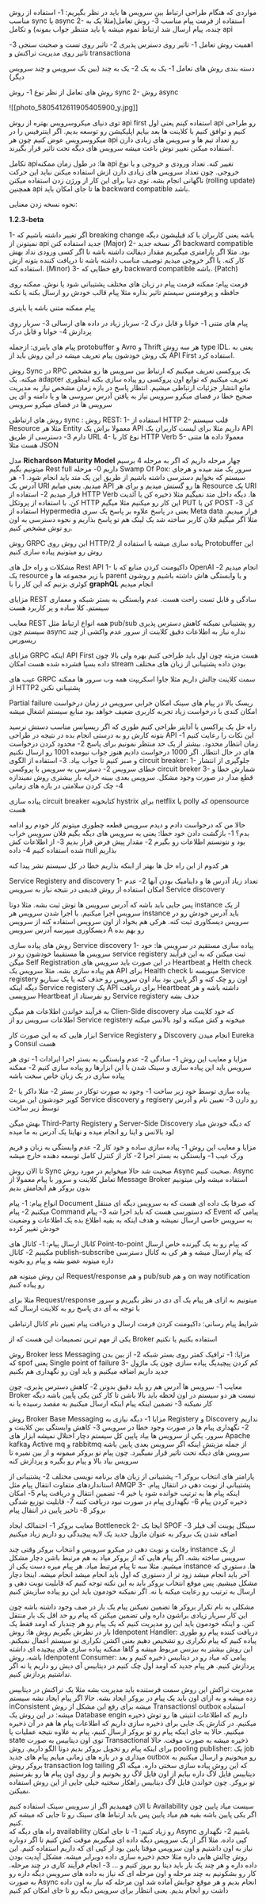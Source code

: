 مواردی که هنگام طراحی ارتباط بین سرویس ها باید در نظر بگیریم:
1- استفاده از روش مناسب sync یا async
2- استفاده از فرمت پیام مناسب
3- روش تعامل(مثلا یک به چنده، پیام ارسال شد ارتباط تموم میشه یا باید منتظر جواب بمونه) و تکامل api

اهمیت روش تعامل
1- تاثیر روی دسترس پذیری
2- تاثیر روی تست و صحبت سنجی
3- تاثیر روی مدیریت تراکنش و  transactiona

دسته بندی روش های تعامل
1- یک به یک 
2- یک به چند (بین یک سرویس و چند سرویس دیگر)

روش های تعامل از نظر نوع
1- روش sync
2- روش async


![[photo_5805412611905405900_y.jpg]]



توی دنیای میکروسرویس بهتره از روش api first استفاده کینم  یعنی اول api رو طراحی کنیم و توافق کنیم با کلاینت ها بعد بیایم اپلیکیشن رو توسعه بدیم. اگر اینترفیس را در میکروسرویس عوض کنیم چون هر api رو تعداد تیم ها و سرویس های زیادی دارن استفاده میکنن تغییر توش باعث میشه سرویس های دیگه تحت تاثیر قرار بگیرند.


تکامل apiها:
در طول زمان ممکنه api تغییر کنه. تعداد ورودی و خروجی و یا نوع خروجی. چون تعداد سرویس های زیادی دارن ازش استفاده میکنن نباید این حرکت ناگهانی انجام بشه. توی دنیا برای این کار از ورژن زدن استفاده میکنن (rolling update) همچنین api ها تا جای امکان باید backward compatible باشد. 

نحوه نسخه زدن معنایی:

**1.2.3-beta**

1- اگر تغییر داشته باشیم که breaking change باشه یعنی کاربران با کد قبلیشون دیگه نمیتونن از api جدید استفاده کنن (Major)
2- اگر نسخه جدید backward compatible بود. مثلا اگر پارامتری میگیریم مقدار دیفالت داشته باشه تا اگر کسی ورودی نداد بهش کار کنه. یا اگر خروجی میدیم توصیف مناسب داشته باشه تا دریافت کننده بتونه ازش استفاده کنه. (Minor)
3- رفع خطایی که backward compatible  باشه. (Patch)


فرمت پیام:
ممکنه فرمت پیام در زبان های مختلف پشتیبانی شود یا نوش. 
ممکنه روی حافظه و پرفومنس سیستم تاثیر بذاره مثلا پیام قالب خودش رو ارسال بکنه یا نکنه

پیام ممکنه متنی باشه یا باینری 

پیام های متنی
1- خوانا و قابل درک
2- سرباز زیاد در داده های ارسالی
3- سربار روی پردازش
4- خوانا و قابل درک

پیام های باینری:
ازجمله protobuffer و Avro و Thrift
هر سه روش type IDL. یعنی به یک روش خودشون پیام تعریف میشه
در این روش باید از API First استفاده کرد. 


روش Sync در RPC
یک پروکسی تعریف میکنیم که ارتباط بین سرویس ها رو مشخص میکنه. یک adapter تعریف میکنیم که توابع اون پروکسی رو پیاده سازی بکنه اینطوری مانع انتشار جزئیات ارتباطی میشیم. 
انتظار پاسخ در بازه زمان مشخص
نیاز به مدیریت صحیح خطا در فضای میکرو سرویس
نیاز به یافتن آدرس سروسی ها و یا دامنه و آی پی سرویس ها در فضای میکرو سرویس

روش های ارتباطی sync :
روش REST: 
1- استفاده از HTTP
2- قلب سیستم Resource مثلا هر Entity معمولا براش یک API داریم مثلا برای لیست کاربران یک API  دارم
3- دسترسی از طریق URL
4- نوع کار با HTTP Verb
5- معمولا داده ها متنی هست مثلا JSON


مدل **Richardson Maturity Model**
چهار مرحله داریم که اگر به مرحله 4 برسیم میتونیم بگیم Rest full داریم
0- مرحله Swamp Of Pox: سرور یک متد میده و هرجای سیستم که بخوایم دسترسی داشته باشیم از طریق این یک متد باید انجام شود. 
1- هر آدرس یک URI میدیم. یعنی میایم API ها رو گستش میدیم و برای هر Resource یک URI قرار میدیم
2- استفاده از HTTP Verb ها. دیگه داخل متد نمیگیم مثلا ذخیره کن یا آئدیت کن. با استفاده از پروتکل HTTP این کار رو میکنیم مثلا میگیم PUT کن یا POST کن 
3- استفاده از Hypermedia یعنی در پاسخ علاوه بر پاسخ یک سری Meta data قرار میدیم. مثلا اگر میگیم فلان کاربر ساخته شد یک لینک هم تو پاسخ بذاریم و نحوه دسترسی به اون رو توش مشخص کنیم. 

روش GRPC
این روش روی HTTP/2 پیاده سازی میشه
با استفاده از Protobuffer این روش رو میتونیم پیاده سازی کنیم

مشکلات و راه حل های Rest API
1- داکیومنت کردن منابع که با OpenAI انجام میدیم
2- یک resource با زیر مجموعه ها و parent و یا وابستگی هاش داشته باشیم و روشون کوئری بزنیم که این کار را با **graphQL** انجام میدیم


مزایای REST سادگی و قابل تست راحت هست. عدم وابستگی به بستر شبکه و معماری سیستم. کلا ساده و پر کاربرد هست

معایب REST
همه انواع ارتباط مثل pub/sub رو پشتیبانی نمیکنه
کاهش دسترس پذیری سیستم چون async نداره
نیاز به اطلاعات دقیق کلاینت از سرور 
عدم واکشی از چند ریسورس


مزایای GRPC
اینکه API First هست مزیته چون اول باید طراحی کنیم
بهره ولی بالا چون داده بسیا فشرده شده هست
امکان stream بودن داده
پشتیبانی از زبان های مختلف


عیب های GRPC
سمت کلاینت چالش داریم مثلا جاوا اسکریپت
همه وب سرور ها ممکنه از HTTP2 پشتیبانی نکنن


Partial failure
ریسک بالا در پیام های سینک
امکان خرابی سرویس در زمان درخواست
امکان کندی با درخواست زیاد
تجربه کاربری ضعیف خواهد بود 
منابع سیستم اشغال میشه


راه حل
یک پراکسی یا آداپتر طراحی کنیم طوری که اگر ریسپانس مناسب دستش نرسید بتونه کارش رو به درستی انجام بده
در نتیجه در طراحی API این نکات را رعایت کنیم
1- زمان انتظار محدود. بیشتر از یک حد منتظر نمونیم برای پاسخ
2- محدود کردن درخواست های در حال انتظار. اگر 1000 درخواست دادیم هنوز جواب نیومده 1001 رو ارسال نکنیم و صبر کنیم تا جواب بیاد. 
3- استفاده از الگوی circuit breaker: 
	1- جلوگیری از انتشار خطای سرویس
	2- دسترسی به سرویس با پروکسی circuit breker
	3- شمارش خطا و قطع مدار در صورت وجود مشکل. سرویس بعدی ببینه خرابه بار بیشتری روش نمیندازه
	4- چک کردن سلامتی در بازه های زمانی

پیاده سازی circuit breaker 
کتابخونه hystrix برای netflix
یا polly که opensource هست

حالا من که درخواست دادم و دیدم سرویس قطعه چطوری میتونم کار خودم رو ادامه بدم؟
1- بازگشت دادن خود خطا: یعنی به سرویس های دیگه بگیم فلان سرویس خراب بود و نتونستم اطلاعات رو بگیرم
2- مقدار پیش فرض قرار بدیم 
3- از اطلاعات کش شده استفاده کنیم
4- داده null بذاریم

هر کدوم از این راه حل ها بهتر از اینکه بذاریم خطا در کل سیستم نشر پیدا کنه

Service Registery and discovery
1- تعداد زیاد آدرس ها و داینامیک بودن آنها
2- عدم امکان استفاده از روش قدیمی در نتیجه نیاز به سرویس Service discovery

پس جایی باید باشه که آدرس سرویس ها توش ثبت بشه. مثلا دوتا instance از یک سرویس اجرا میکنیم. با اجرا شدن سرویس هر instance باید آدرس خودش رو در سرویس دیسکاوری ثبت کنه. هرکی هم بخواد از اون سرویس استفاده کنه از سرویس دیسکاوری میپرسه آدرس سرویس A رو بهم بده 

روش های پیاده سازی Service discovery 
1- پیاده سازی مستقیم در سرویس ها: خود سرویس ها مستقیما خودشون رو در service registery ثبت میکنن که به این فرآیند میگن Self Registration در این صورت باید سرویس های Heartbeat و Helth check هم پیاده سازی بشه. مثلا سرویس یک API برای Health check مینویسه تا Service registery اون رو چک کنه و اگر پایین بود بیاد اون سرویس رو حذف کنه یا یک سناریو دیگه اینکه Service registery یک API برای دریافت Heartbeat داشته باشه و هر سرویسی Heartbeat رو نفرستاد از Service registery حذف بشه 

به فرآیند خواندن اطلاعات هم میگن Clien-Side discovery 
که خود کلاینت میاد اطلاعات سرویس رو از Service registery میخونه و کش میکنه و لود بالانس میکنه 


ابزار هایی که به این صورت  کار Service Registery  و Discovery انجام میدن    Eureka و Consul هست

مزایا و معایب این روش
1- سادگی 
2- عدم وابستگی به بستر اجرا
ایرادات
1- توی هر سرویس باید این پیاده سازی و سینک شدن با این ابزارها رو پیاده سازی کنیم 
2- ممکنه پیاده سازی در یک زبان خاص سخت باشه


2- پیاده سازی توسط خود زیر ساخت 
1- وجود به صورت توکار در بستر 
2- مثلا داکر یا کوبر خودشون این مزیت Service discovery  و regisery رو دارن
3- تعیین نام و آدرس توسط زیر ساخت

بهش میگن Third-Party Registery و Server-Side Discovery 
که دیگه خودش میاد لود بالانس و اینا رو انجام میده و نهایتا یک آدرس به ما میده

مزایا و معایب این روش
1- پیاده سازی ساده و خود کار
2- عدم وابستگی به زبان و فریم ورک
عیب
1- وابستگی به بستر اجرا
2- کار از کنترل کامل توسعه دهنده خارج میشه


تا الان روش Sync صحبت شد حالا میخوایم در مورد روش Async صحبت کنیم. 
Async
تعامل کلاینت و سرور با پیام
معمولا از Message Broker استفاده میشه 
ولی میتونیم بدون بروکر هم انجامش بدیم


انواع پیام:
1- پیام Document که صرفا یک داده ای هست که به سرویس دیگه ای منتقل میکنیم
2- پیام Command که دستورسی هست که باید اجرا شه
3- پیام Event پیامی که به سرویس خاصی ارسال نمیشه و هدف اینکه به بقیه اطلاع بده یک اطلاعات و وضعیت خودش تغییر کرده

کانال ارسال پیام:
1- کانال های Point-to-point که پیام رو به یک گیرنده خاص ارسال مکینیم
2- کانال publish-subscribe که پیام ارسال میشه و هر کی به کانال دسترسی داره میتونه عضو بشه و پیام رو بخونه

این روش میتونه هم Request/response و هم pub/sub و هم on way notification رو پیاده کنیم 

مثلا برای Request/response میتونیم به ازای هر پیام یک آی دی در نظر بگیریم و سرور با توجه به آی دی پاسخ رو به کلاینت ارسال کنه

شرایط پیام رسانی:
داکیومنت کردن
فرمت ارسال و دریافت پیام
تعیین نام کانال ارتباطی

یکی از مهم ترین تصمیمات این هست که از Broker استفاده بکنیم یا نکنیم

روش Broker less Messaging
مزایا:
1- ترافیک کمتر روی بستر شبکه
2- از بین بدن که spof یعنی Single point of failure 
3- کم کردن پیچیدیگ پیاده سازی چون یک ماژول جدید داریم اضافه میکنیم و باید اون رو نگهداری هم بکنیم

معایب
1- سرویس ها آدرس هم رو باید دقیق بدونن
2- کاهش دسترس پذیری، چون Broker نیست هر دو سیستم در اون لحظه باید بالا باشن تا کار کنن یکی پایین باشه دیگه کار نمیکنه
3- تضمین اینکه پیام اینکه ارسال میکنیم به مقصد رسیده یا نه


روش Broker Base Messaging
مزایا
1- دیگه نیازی به Registery و Discovery نداریم 
2- نگهداری پیام ها در صورت وجود خطا در سرویس 
3- کاهش وابستگی بین کلاینت و سرور. یکی از سرویس ها بیاد پایین کل سیستم دچار اختلال نمیشه
ابزار های Apache kafkaو Active mq و rabbitmq
از جمله مزیتش اینکه اگر سرویس بعدی پایین باشه سرویس های دیگه تحت تاثیر قرار نمیگیرد. چون پیام تو بروکر میمونه و از بین نمیره تا سرویس بیاد بالا و پیام رو بگیره و پردازش کنه

پارامتر های انتخاب بروکر
1- پشتیبانی از زبان های برنامه نویسی مختلف
2- پشتیبانی از استانداردهای متفاوت انتقال پیام مثل AMQP
3- پشتیبانی از نوبت دهی در انتقال پیام. اینکه پیام ها به ترتیب خوانده شود یا خیر
4- تضمین انتقال و دریافت پیام
5- امکان ذخیره کردن پیام
6- نگهداری پیام در صورت نبود دریافت کننه
7- قابلیت توزیع شدگی بروکر
8- تاخیر پایین در انتقال پیام

معایب بروکر 
1- احتمالک ایجاد Bottleneck
2- ایجا یک SPOF سینگل پوینت آف فیلر
3- اضافه شدن یک بروکر به عنوان ماژول جدید یک لایه پیچیدگی رو داریم زیاد میکنیم


رقابت و نوبت دهی در میکرو سرویس و انتخاب بروکر
وقتی چند instance از یک سرویس ساخته بشه. اگر پیام هایی که از بروکر میاد به هم مرتبط باشن دچار مشکل میشیم. مثلا سه تا پیام مرتبط میاد. هر پیام میره دست یکی از instance ها. دستوری که آخر باید انجام میشد زود تر از دستوری که اول باید انجام میشد انجام میشه. اینجا دچار مشکل میشیم. پس موقع انتخاب بروکر باید به این نکته توجه کنیم که قابلیت نوبت دهی و ارسال به ترتیب رو رعایت میکنه یا نه. اگر نمیکنه خودمون باید این رو پیاده سازیش کنیم

مشکلی به نام تکرار
بروکر ها تضمین نمیکنن پیام یک بار در صف وجود داشته باشه چون این کار سربار زیادی براشون داره ولی تضمین میکنن که پیام رو حد اقل یک بار منتقل کنن. و اینکه خودمون باید این رو مدیریت کنیم که یک پیام رو هر چندبار که اومد فقط یک بار در نظرش بگیریم
روش ها:
روش Idenpotent Handler: دریافت کننده پیام رو طوری پیاده کنیم که پیام تکراری رو تشخیص دهیم یعنی اکشن تکراری تو سیستم اعمال نمیکنم. این روش بیشتر به بیزنس مربوط میشه و گاها ممکنه پیاده سازی های پیچیده ای داشته باشه. 
روش Idenpotent Consumer: پیامی که میاد رو در دیتابیس ذخیره کنیم و بعد پردازش کنیم. هر پیام جدید که اومد اول چک کنیم در دیتابیس آی دیش رو داریم یا نه اگر نداشتیم پردازش کنیم.

مدیریت تراکش
این روش سمت فرستنده باید مدیریت بشه
مثلا یک تراکنش در دیتابیس زده میشه و به ازای اون باید یک پیام در بروکر ایجاد بشه. حالا اگر پیام ایجاد نشه سیستم inConsistent میشه
برای رفع این مشکل از روش Transactionsl outbox  استفاده میشه: در این روش یک Database engin داریم که اطلاعات انتیتی ها رو توش ذحیره میکنیم. در کنارش یک جایی برای ذخیره سازی داریم که اطلاعات پیام ها هم در آن ذخیره میکنیم. حالا به جای اینکه پیام رو تو بروکر ارسال کنیم، پیام به علاوه نتیجه عملیات یا state توی اون دیتابیس به صورت Transactional ذخیره میشه به صورت موقت. حالا برای اینکه پیام رو تحویل بروکر بدیم دوتا الگو داریم. 
روش pooling publisher: یک job میذاری و در بازه های زمانی میایم پیام های جدید outbox رو میخونیم و ارسال میکنیم به بروکر
روش transaction log tailing که این روش پیاده سازی سختی داره. میگه اگر دیتابیس فایل لاگ داره بیایم از اون فایل لاگ رو بخونیم و از روی اون پیام ها رو بفرستیم تو بروکر. چون خواندن فایل لاگ دیتابیس راهکار سختیه خیلی جایی از این روش استفاده نمیکنن.



تا الان فهمیدیم اگر از سرویس سینک استفاده کنیم Availability سیست میاد پایین چون اگر یکی پایین باشه بقیه هم میاد پایین پس باید ارتباط های سینک رو تا جایی که میشه کم کنیم.  
راه های دیگه که availability رو زیاد کنیم:
1- تا جای امکان Async باشیم
2- نگهداری کپی داده. مثلا اگر از یک سرویس دیگه داده ای میگیریم موقت کش کنیم تا اگر دوباره نیاز به اون داشتیم و اون سرویس موقتا پایین بود از کپی ای که داریم استفاده کنیم. این روش چالش هایی داره مثلا حجم ذخیره سازی داده دوبرابر میشه. مشکل آپدیت بودن داده داره و هر چند یک بار باید دیتا رو بروز کنیم و ...
3- انجام فرآیند کاری در چند مرحله. کار رو بشکونیم به چند مرحله و اون مرحله ای که نیاز به داده های سرویس دیگه داره رو به صورت Async انجام بدیم و هر موقع جوابش آماده شد اون مرحله که نیاز به اون داده داشت رو انجام بدیم. یعنی انتظار برای سرویس دیگه رو تا جای امکان کم کنیم 
















